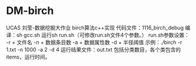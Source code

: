 # DM-birch

UCAS 刘莹-数据挖掘大作业 
birch算法c++实现
代码文件：1116_birch_debug  编译：sh gcc.sh   运行sh run.sh（可修改run.sh文件4个参数。）
run.sh参数设置：
-r + 文件名  -n + 数据条目数  -a + 数据属性数 -d + 半径阈值
示例：./birch -r 1.txt -n 1000 -a 2 -d 4
运行结果文件：out.txt 包括分类数目，各个类包含的items，运行时间。
